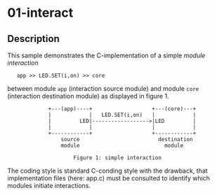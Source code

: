 # 01-interact

## Description

This sample demonstrates the C-implementation of a simple *module interaction*

```
   app >> LED.SET(i,on) >> core
```

between module `app` (interaction source module) and module `core` (interaction
destination module) as displayed in figure 1.

```
             +---(app)----+                   +---(core)---+
             |            |   LED.SET(i,on)   |            |
             |         LED|------------------>|LED         |
             |            |                   |            |
             +------------+                   +------------+
                 source                         destination
                 module                           module

                     Figure 1: simple interaction
```

The coding style is standard C-conding style with the drawback, that
implementation files (here: app.c) must be consulted to identify which modules
initiate interactions.
